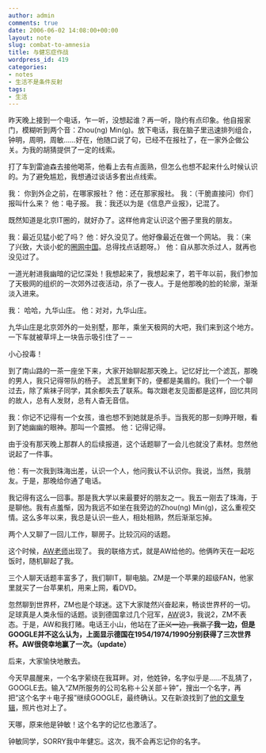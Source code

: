 ```yaml
---
author: admin
comments: true
date: 2006-06-02 14:08:00+00:00
layout: note
slug: combat-to-amnesia
title: 与健忘症作战
wordpress_id: 419
categories:
- notes
- 生活不是条件反射
tags:
- 生活
---
```


昨天晚上接到一个电话，乍一听，没想起谁？再一听，隐约有点印象。他自报家门，模糊听到两个音：Zhou(ng) Min(g)。放下电话，我在脑子里迅速排列组合，钟明，周明，周敏……好在，他随口说了句，已经不在报社了，在一家外企做公关。为我的胡猜提供了一定的线索。

打了车到雷迪森去接他喝茶，他看上去有点面熟，但怎么也想不起来什么时候认识的。为了避免尴尬，我想通过谈话多套出点线索。

我： 你到外企之前，在哪家报社？
他：还在那家报社。
我：（干脆直接问）你们报叫什么来？
他：电子报。
我：我还以为是《信息产业报》，记混了。

既然知道是北京IT圈的，就好办了。这样他肯定认识这个圈子里我的朋友。

我：最近见猛小蛇了吗？
他：好久没见了。他好像最近在做一个网站。
我：（来了兴致，大谈小蛇的[圈网中国](http://www.niwota.com/)。总得找点话题呀。）
他：自从那次杀过人，就再也没见过了。

一道光射进我幽暗的记忆深处！我想起来了，我想起来了，若干年以前，我们参加了天极网的组织的一次郊外过夜活动，杀了一夜人。于是他那晚的脸的轮廓，渐渐淡入进来。

我： 哈哈，九华山庄。
他：对对，九华山庄。

九华山庄是北京郊外的一处别墅，那年，乘坐天极网的大吧，我们来到这个地方。一下车就被草坪上一块告示吸引住了－－

小心投毒！

到了南山路的一茶一座坐下来，大家开始聊起那天晚上。记忆好比一个滤瓦，那晚的男人，我只记得带队的杨子。 滤瓦里剩下的，便都是美眉的。我们一个一个聊过去，除了紫袜子同学，其余都失去了联系。每次跟老友见面都是这样，回忆共同的故人，总有人发财，总有人杳无音信。

我：你记不记得有一个女孩，谁也想不到她就是杀手。当我死的那一刻睁开眼，看到了她幽幽的眼神。那叫一个震撼。
他：记得记得。

由于没有那天晚上那群人的后续报道，这个话题聊了一会儿也就没了素材。忽然他说起了一件事。

他：有一次我到珠海出差，认识一个人，他问我认不认识你。我说，当然，我朋友。于是，那晚给你通了电话。

我记得有这么一回事。那是我大学以来最要好的朋友之一。我五一刚去了珠海，于是聊他。我有点羞惭，因为我远不如坐在我旁边的Zhou(ng) Min(g)，这么重视交情。这么多年以来，我总是认识一些人，相处相熟，然后渐渐忘掉。

两个人又聊了一回儿工作，聊房子。比较沉闷的话题。

这个时候，[AW老师](http://aw98.blog.hexun.com/)出现了。 我的联络方式，就是AW给他的。他俩昨天在一起吃饭时，随机聊起了我。

三个人聊天话题丰富多了，我们聊IT，聊电脑。ZM是一个苹果的超级FAN，他家里就买了一台苹果机，用来上网，看DVD。

忽然聊到世界杯，ZM也是个球迷。这下大家陡然兴奋起来，畅谈世界杯的一切。足球真是人类永恒的话题。谈到德国拿过几个冠军，[AW](http://aw98.blog.hexun.com/)说3，我说2，ZM不表态。于是，AW和我打赌。电话王小山，他站在了<strike>正义一边，我赢了</strike>**我一边，但是GOOGLE并不这么认为，上面显示德国在1954/1974/1990分别获得了三次世界杯。AW很侥幸地赢了一次。（update）**

后来，大家愉快地散去。

今天早晨醒来，一个名字萦绕在我耳畔。对，他姓钟，名字似乎是……不乱猜了，GOOGLE去。输入“ZM所服务的公司名称＋公关部＋钟”，搜出一个名字，再把“这个名字＋电子报”继续GOOGLE，最终确认。又在新浪找到了[他的文章专辑](http://tech.sina.com.cn/focus/zhm.shtml)，照片也对上了。

天哪，原来他是钟敏！这个名字的记忆也激活了。

钟敏同学，SORRY我中年健忘。这次，我不会再忘记你的名字。
